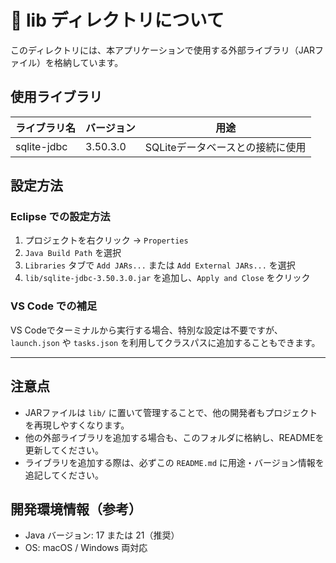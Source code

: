 # 📁 lib ディレクトリについて

このディレクトリには、本アプリケーションで使用する外部ライブラリ（JARファイル）を格納しています。

## 使用ライブラリ

| ライブラリ名 | バージョン | 用途 |
|--------------|------------|------|
| sqlite-jdbc  | 3.50.3.0   | SQLiteデータベースとの接続に使用 |

## 設定方法

### Eclipse での設定方法

1. プロジェクトを右クリック → `Properties`
2. `Java Build Path` を選択
3. `Libraries` タブで `Add JARs...` または `Add External JARs...` を選択
4. `lib/sqlite-jdbc-3.50.3.0.jar` を追加し、`Apply and Close` をクリック

### VS Code での補足

VS Codeでターミナルから実行する場合、特別な設定は不要ですが、`launch.json` や `tasks.json` を利用してクラスパスに追加することもできます。

---

## 注意点

- JARファイルは `lib/` に置いて管理することで、他の開発者もプロジェクトを再現しやすくなります。
- 他の外部ライブラリを追加する場合も、このフォルダに格納し、READMEを更新してください。
- ライブラリを追加する際は、必ずこの `README.md` に用途・バージョン情報を追記してください。

## 開発環境情報（参考）

- Java バージョン: 17 または 21（推奨）
- OS: macOS / Windows 両対応

